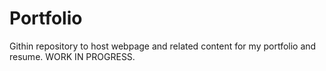 # Portfolio
Githin repository to host webpage and related content for my portfolio and resume. WORK IN PROGRESS.
